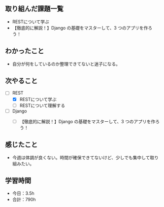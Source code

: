 ## 取り組んだ課題一覧

- RESTについて学ぶ
- 【徹底的に解説！】Django の基礎をマスターして、3 つのアプリを作ろう！

## わかったこと
- 自分が何をしているのか整理できてないと迷子になる。

## 次やること

- [ ] REST
    - [x] RESTについて学ぶ
    - [ ] RESTについて理解する
- [ ] Django
    - [ ] 【徹底的に解説！】Django の基礎をマスターして、3 つのアプリを作ろう！


## 感じたこと
- 今週は体調が良くない。時間が確保できてないけど、少しでも集中して取り組みたい。

## 学習時間

- 今日：3.5h
- 合計：790h